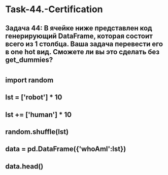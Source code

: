 # Task-44.-Certification
## Задача 44: В ячейке ниже представлен код генерирующий DataFrame, которая состоит всего из 1 столбца. Ваша задача перевести его в one hot вид. Сможете ли вы это сделать без get_dummies?
#
## import random
## lst = ['robot'] * 10
## lst += ['human'] * 10
## random.shuffle(lst)
## data = pd.DataFrame({'whoAmI':lst})
## data.head()
